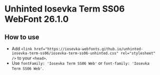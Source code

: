 # Unhinted Iosevka Term SS06 WebFont 26.1.0

## How to use

- Add `<link href="https://iosevka-webfonts.github.io/unhinted-iosevka-term-ss06/iosevka-term-ss06-unhinted.css" rel="stylesheet" />` to your `<head>`.
- Use `fontFamily: 'Iosevka Term SS06 Web'` or `font-family: 'Iosevka Term SS06 Web'`.
